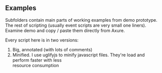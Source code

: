 ## Examples

Subfolders contain main parts of working examples from demo prototype. The rest of scripting (usually 
event scripts are very small one liners). Examine demo and copy / paste them directly from Axure.

Every script here is in two versions:

1. Big, annotated (with lots of comments)
2. Minified. I use uglifyjs to minify javascript files. They're load and perform faster with less  
   resource consumption

